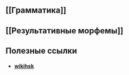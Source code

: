 ## [[Грамматика]]
## [[Результативные морфемы]]

## Полезные ссылки
- #### [wikihsk](https://wikihsk.ru/)
